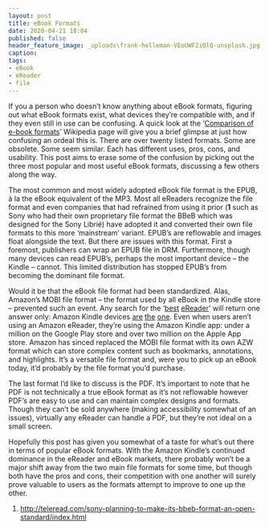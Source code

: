 ```yaml
---
layout: post
title: eBook Formats
date: 2020-04-21 18:04
published: false
header_feature_image: _uploads\frank-holleman-VEoUWF2iQlQ-unsplash.jpg
caption:
tags:
- eBook
- eReader
- file
---
```


If you a person who doesn’t know anything about eBook formats, figuring out what eBook formats exist, what devices they’re compatible with, and if they even still in use can be confusing. A quick look at the ‘[Comparison of e-book formats][af49fa6f]’ Wikipedia page will give you a brief glimpse at just how confusing an ordeal this is. There are over twenty listed formats. Some are obsolete. Some seem similar. Each has different uses, pros, cons, and usability. This post aims to erase some of the confusion by picking out the three most popular and most useful eBook formats, discussing a few others along the way.

  [af49fa6f]: https://en.wikipedia.org/wiki/Comparison_of_e-book_formats "Comparison of eBook formats"

The most common and most widely adopted eBook file format is the EPUB, à la the eBook equivalent of the MP3. Most all eReaders recognize the file format and even companies that had refrained from using it prior (**1** such as Sony who had their own proprietary file format the BBeB which was designed for the Sony Librié) have adopted it and converted their own file formats to this more ‘mainstream’ variant. EPUB’s are reflowable and images float alongside the text. But there are issues with this format. First a foremost, publishers can wrap an EPUB file in DRM. Furthermore, though many devices can read EPUB’s, perhaps the most important device – the Kindle – cannot. This limited distribution has stopped EPUB’s from becoming the dominant file format.

Would it be that the eBook file format had been standardized. Alas, Amazon’s MOBI file format – the format used by all eBook in the Kindle store – prevented such an event. Any search for the ‘[best][b6f28091] [eReader][c015ffc4]’ will return one answer only: Amazon Kindle devices [are][a9bd2348] [the][b406af41] [one][d80edbfa]. Even when users aren’t using an Amazon eReader, they’re using the Amazon Kindle app: under a million on the Google Play store and over two million on the Apple App store. Amazon has sinced replaced the MOBI file format with its own AZW format which can store complex content such as bookmarks, annotations, and highlights. It’s a versatile file format and, were you to pick up an eBook today, it’d probably by the file format you’d purchase.

  [b6f28091]: https://www.pcmag.com/picks/the-best-ereaders "Link"
  [c015ffc4]: https://www.businessinsider.com/best-ebook-readers-kindles "Link"
  [a9bd2348]: https://www.techhive.com/article/3144037/best-e-readers.html "Link"
  [b406af41]: https://www.cnet.com/news/best-e-reader-for-2020/ "Link"
  [d80edbfa]: https://www.digitaltrends.com/mobile/best-e-readers/16043417_assignment_2.docx "Link"

The last format I’d like to discuss is the PDF. It’s important to note that he PDF is not technically a true eBook format as it’s not reflowable however PDF’s are easy to use and can maintain complex designs and formats. Though they can’t be sold anywhere (making accessibility somewhat of an issues), virtually any eReader can handle a PDF, but they’re not ideal on a small screen.

Hopefully this post has given you somewhat of a taste for what’s out there in terms of popular eBook formats. With the Amazon Kindle’s continued dominance in the eReader and eBook markets, there probably won’t be a major shift away from the two main file formats for some time, but though both have the pros and cons, their competition with one another will surely prove valuable to users as the formats attempt to improve to one up the other.

1. http://teleread.com/sony-planning-to-make-its-bbeb-format-an-open-standard/index.html
